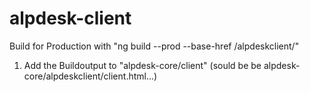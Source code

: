 # alpdesk-client

Build for Production with "ng build --prod --base-href /alpdeskclient/"

1) Add the Buildoutput to "alpdesk-core/client" (sould be be alpdesk-core/alpdeskclient/client.html...)
